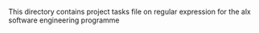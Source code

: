 This directory contains project tasks file on regular expression for the alx software engineering programme
